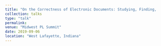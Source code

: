 ```yaml
---
title: "On the Correctness of Electronic Documents: Studying, Finding, and Localizing Inconsistency Bugs in PDF Readers and Files"
collection: talks
type: "talk"
permalink: 
venue: "Midwest PL Summit"
date: 2019-09-06
location: "West Lafayette, Indiana"
---
```

